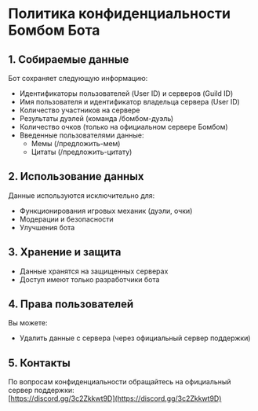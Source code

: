 # Политика конфиденциальности Бомбом Бота

## 1. Собираемые данные
Бот сохраняет следующую информацию:
- Идентификаторы пользователей (User ID) и серверов (Guild ID)
- Имя пользователя и идентификатор владельца сервера (User ID)
- Количество участников на сервере
- Результаты дуэлей (команда /бомбом-дуэль)
- Количество очков (только на официальном сервере Бомбом)
- Введенные пользователями данные:
  - Мемы (/предложить-мем)
  - Цитаты (/предложить-цитату)

## 2. Использование данных
Данные используются исключительно для:
- Функционирования игровых механик (дуэли, очки)
- Модерации и безопасности
- Улучшения бота

## 3. Хранение и защита
- Данные хранятся на защищенных серверах
- Доступ имеют только разработчики бота

## 4. Права пользователей
Вы можете:
- Удалить данные с сервера (через официальный сервер поддержки)

## 5. Контакты
По вопросам конфиденциальности обращайтесь на официальный сервер поддержки:  
[https://discord.gg/3c2Zkkwt9D](https://discord.gg/3c2Zkkwt9D)
